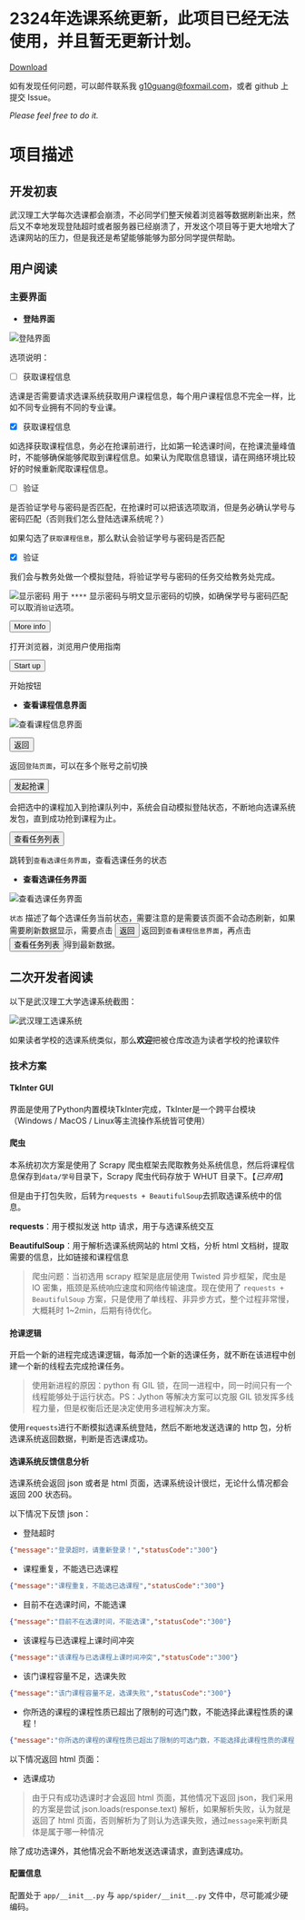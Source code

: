 # 2324年选课系统更新，此项目已经无法使用，并且暂无更新计划。


[Download](https://github.com/g10guang/WHUT_Courses_System/raw/master/release/WHUT1.0.zip)

如有发现任何问题，可以邮件联系我 [g10guang@foxmail.com](g10guang@foxmail.com)，或者 github 上提交 Issue。

*Please feel free to do it.*

# 项目描述

## 开发初衷

武汉理工大学每次选课都会崩溃，不必同学们整天候着浏览器等数据刷新出来，然后又不幸地发现登陆超时或者服务器已经崩溃了，开发这个项目等于更大地增大了选课网站的压力，但是我还是希望能够能够为部分同学提供帮助。

## 用户阅读

### 主要界面

+ **登陆界面**

![登陆界面](https://github.com/g10guang/WHUT_Courses_System/blob/master/doc/img/登陆界面.png)

选项说明：

- [ ] 获取课程信息

选课是否需要请求选课系统获取用户课程信息，每个用户课程信息不完全一样，比如不同专业拥有不同的专业课。

- [x] 获取课程信息

如选择获取课程信息，务必在抢课前进行，比如第一轮选课时间，在抢课流量峰值时，不能够确保能够爬取到课程信息。如果认为爬取信息错误，请在网络环境比较好的时候重新爬取课程信息。

- [ ] 验证

是否验证学号与密码是否匹配，在抢课时可以把该选项取消，但是务必确认学号与密码匹配（否则我们怎么登陆选课系统呢？）

如果勾选了`获取课程信息`，那么默认会验证学号与密码是否匹配

- [x] 验证

我们会与教务处做一个模拟登陆，将验证学号与密码的任务交给教务处完成。

![显示密码](https://github.com/g10guang/WHUT_Courses_System/blob/master/assert/show.png) 用于 `****` 显示密码与明文显示密码的切换，如确保学号与密码匹配可以取消`验证`选项。


<button>More info</button>

打开浏览器，浏览用户使用指南

<button>Start up</button>

开始按钮


+ **查看课程信息界面**

![查看课程信息界面](https://github.com/g10guang/WHUT_Courses_System/blob/master/doc/img/查看课程信息界面.png)

<button>返回</button>

返回`登陆页面`，可以在多个账号之前切换

<button>发起抢课</button>

会把选中的课程加入到抢课队列中，系统会自动模拟登陆状态，不断地向选课系统发包，直到成功抢到课程为止。

<button>查看任务列表</button>

跳转到`查看选课任务界面`，查看选课任务的状态


+ **查看选课任务界面**

![查看选课任务界面](https://github.com/g10guang/WHUT_Courses_System/blob/master/doc/img/查看选课任务界面.png)

`状态` 描述了每个选课任务当前状态，需要注意的是需要该页面不会动态刷新，如果需要刷新数据显示，需要点击 <button>返回</button> 返回到`查看课程信息界面`，再点击<button>查看任务列表</button>得到最新数据。

## 二次开发者阅读

以下是武汉理工大学选课系统截图：

![武汉理工选课系统](https://github.com/g10guang/WHUT_Courses_System/blob/master/doc/img/选课系统截图.png)

如果读者学校的选课系统类似，那么**欢迎**把被仓库改造为读者学校的抢课软件

### 技术方案

#### TkInter GUI

界面是使用了Python内置模块TkInter完成，TkInter是一个跨平台模块（Windows / MacOS / Linux等主流操作系统皆可使用）

#### 爬虫

本系统初次方案是使用了 Scrapy 爬虫框架去爬取教务处系统信息，然后将课程信息保存到`data/学号`目录下，Scrapy 爬虫代码存放于 WHUT 目录下。【*已弃用*】

但是由于打包失败，后转为`requests + BeautifulSoup`去抓取选课系统中的信息。

**requests**：用于模拟发送 http 请求，用于与选课系统交互

**BeautifulSoup**：用于解析选课系统网站的 html 文档，分析 html 文档树，提取需要的信息，比如链接和课程信息

> 爬虫问题：当初选用 scrapy 框架是底层使用 Twisted 异步框架，爬虫是 IO 密集，瓶颈是系统响应速度和网络传输速度。现在使用了 `requests + BeautifulSoup` 方案，只是使用了单线程、非异步方式，整个过程非常慢，大概耗时 1~2min，后期有待优化。

#### 抢课逻辑

开启一个新的进程完成选课逻辑，每添加一个新的选课任务，就不断在该进程中创建一个新的线程去完成抢课任务。

> 使用新进程的原因：python 有 GIL 锁，在同一进程中，同一时间只有一个线程能够处于运行状态。PS：Jython 等解决方案可以克服 GIL 锁发挥多线程力量，但是权衡后还是决定使用多进程解决方案。

使用`requests`进行不断模拟选课系统登陆，然后不断地发送选课的 http 包，分析选课系统返回数据，判断是否选课成功。

#### 选课系统反馈信息分析

选课系统会返回 json 或者是 html 页面，选课系统设计很烂，无论什么情况都会返回 200 状态码。

以下情况下反馈 json：

+ 登陆超时

```json
{"message":"登录超时，请重新登录！","statusCode":"300"}
```

+ 课程重复，不能选已选课程

```json
{"message":"课程重复，不能选已选课程","statusCode":"300"}
```

+ 目前不在选课时间，不能选课

```json
{"message":"目前不在选课时间，不能选课","statusCode":"300"}
```

+ 该课程与已选课程上课时间冲突

```json
{"message":"该课程与已选课程上课时间冲突","statusCode":"300"}
```

+ 该门课程容量不足，选课失败

```json
{"message":"该门课程容量不足，选课失败","statusCode":"300"}
```

+ 你所选的课程的课程性质已超出了限制的可选门数，不能选择此课程性质的课程！

```json
{"message":"你所选的课程的课程性质已超出了限制的可选门数，不能选择此课程性质的课程！","statusCode":"300"}
```

以下情况返回 html 页面：

+ 选课成功

> 由于只有成功选课时才会返回 html 页面，其他情况下返回 json，我们采用的方案是尝试 json.loads(response.text) 解析，如果解析失败，认为就是返回了 html 页面，否则解析为了则认为选课失败，通过`message`来判断具体是属于哪一种情况


除了成功选课外，其他情况会不断地发送选课请求，直到选课成功。

#### 配置信息

配置处于 `app/__init__.py` 与 `app/spider/__init__.py` 文件中，尽可能减少硬编码。
